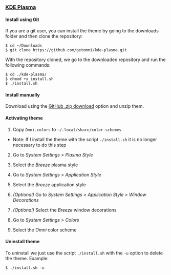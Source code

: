 ### [KDE Plasma](https://kde.org/pt-br/plasma-desktop/)

#### Install using Git

If you are a git user, you can install the theme by going to the downloads folder and then clone the repository:

    $ cd ~/Downloads
    $ git clone https://github.com/getomni/kde-plasma.git
    
With the repository cloned, we go to the downloaded repository and run the following commands:

    $ cd ./kde-plasma/
    $ chmod +x install.sh
    $ ./install.sh

#### Install manually

Download using the [GitHub .zip download](https://github.com/getomni/kde-plasma/archive/main.zip) option and unzip them.

#### Activating theme

1. Copy `Omni.colors` to `~/.local/share/color-schemes`
- Note: If I install the theme with the script `./install.sh` it is no longer necessary to do this step

2. Go to _System Settings > Plasma Style_
3. Select the _Breeze_ plasma style

4. Go to _System Settings > Application Style_
5. Select the _Breeze_ application style

6. _(Optional)_ Go to _System Settings > Application Style > Window Decorations_
7. _(Optional)_ Select the _Breeze_ window decorations

8. Go to _System Settings > Colors_
9. Select the _Omni_ color scheme

#### Uninstall theme
To uninstall we just use the script `./install.sh` with the `-u` option to delete the theme. Example:

    $ ./install.sh -u
